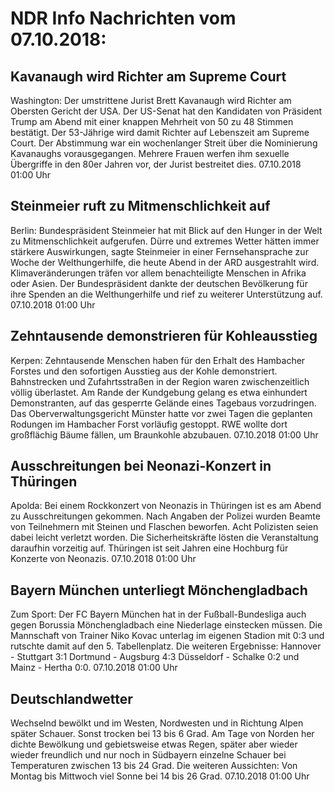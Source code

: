 # NDR Info Nachrichten vom 07.10.2018:


## Kavanaugh wird Richter am Supreme Court
Washington: Der umstrittene Jurist Brett Kavanaugh wird Richter am Obersten Gericht der USA. Der US-Senat hat den Kandidaten von Präsident Trump am Abend mit einer knappen Mehrheit von 50 zu 48 Stimmen bestätigt. Der 53-Jährige wird damit Richter auf Lebenszeit am Supreme Court. Der Abstimmung war ein wochenlanger Streit über die Nominierung Kavanaughs vorausgegangen. Mehrere Frauen werfen ihm sexuelle Übergriffe in den 80er Jahren vor, der Jurist bestreitet dies. 07.10.2018 01:00 Uhr 

## Steinmeier ruft zu Mitmenschlichkeit auf
Berlin: Bundespräsident Steinmeier hat mit Blick auf den Hunger in der Welt zu Mitmenschlichkeit aufgerufen. Dürre und extremes Wetter hätten immer stärkere Auswirkungen, sagte Steinmeier in einer Fernsehansprache zur Woche der Welthungerhilfe, die heute Abend in der ARD ausgestrahlt wird. Klimaveränderungen träfen vor allem benachteiligte Menschen in Afrika oder Asien. Der Bundespräsident dankte der deutschen Bevölkerung für ihre Spenden an die Welthungerhilfe und rief zu weiterer Unterstützung auf. 07.10.2018 01:00 Uhr 

## Zehntausende demonstrieren für Kohleausstieg
Kerpen: Zehntausende Menschen haben für den Erhalt des Hambacher Forstes und den sofortigen Ausstieg aus der Kohle demonstriert. Bahnstrecken und Zufahrtsstraßen in der Region waren zwischenzeitlich völlig überlastet. Am Rande der Kundgebung gelang es etwa einhundert Demonstranten, auf das gesperrte Gelände eines Tagebaus vorzudringen. Das Oberverwaltungsgericht Münster hatte vor zwei Tagen die geplanten Rodungen im Hambacher Forst vorläufig gestoppt. RWE wollte dort großflächig Bäume fällen, um Braunkohle abzubauen. 07.10.2018 01:00 Uhr 

## Ausschreitungen bei Neonazi-Konzert in Thüringen
Apolda: Bei einem Rockkonzert von Neonazis in Thüringen ist es am Abend zu Ausschreitungen gekommen. Nach Angaben der Polizei wurden Beamte von Teilnehmern mit Steinen und Flaschen beworfen. Acht Polizisten seien dabei leicht verletzt worden. Die Sicherheitskräfte lösten die Veranstaltung daraufhin vorzeitig auf. Thüringen ist seit Jahren eine Hochburg für Konzerte von Neonazis. 07.10.2018 01:00 Uhr 

## Bayern München unterliegt Mönchengladbach
Zum Sport: Der FC Bayern München hat in der Fußball-Bundesliga auch gegen Borussia Mönchengladbach eine Niederlage einstecken müssen. Die Mannschaft von Trainer Niko Kovac unterlag im eigenen Stadion mit 0:3 und rutschte damit auf den 5. Tabellenplatz. Die weiteren Ergebnisse:
Hannover - Stuttgart 3:1
Dortmund - Augsburg 	4:3 Düsseldorf - Schalke  	0:2
und Mainz - Hertha 0:0. 07.10.2018 01:00 Uhr 

## Deutschlandwetter
Wechselnd bewölkt und im Westen, Nordwesten und in Richtung Alpen später Schauer. Sonst trocken bei 13 bis 6 Grad. Am Tage von Norden her dichte Bewölkung und gebietsweise etwas Regen, später aber wieder wieder freundlich und nur noch in Südbayern einzelne Schauer bei Temperaturen zwischen 13 bis 24 Grad. Die weiteren Aussichten: Von Montag bis Mittwoch viel Sonne bei 14 bis 26 Grad. 07.10.2018 01:00 Uhr 
